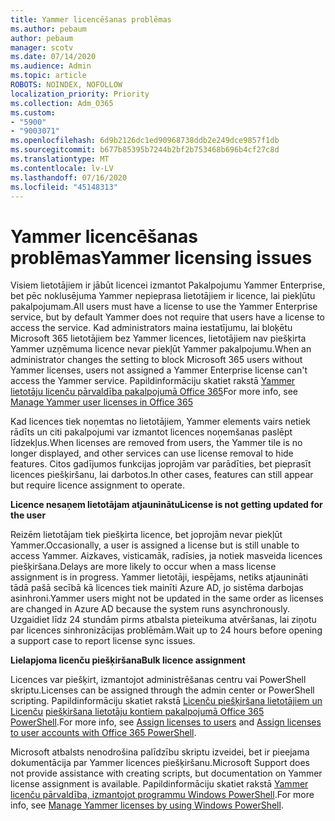```yaml
---
title: Yammer licencēšanas problēmas
ms.author: pebaum
author: pebaum
manager: scotv
ms.date: 07/14/2020
ms.audience: Admin
ms.topic: article
ROBOTS: NOINDEX, NOFOLLOW
localization_priority: Priority
ms.collection: Adm_O365
ms.custom:
- "5900"
- "9003071"
ms.openlocfilehash: 6d9b2126dc1ed90968738ddb2e249dce9857f1db
ms.sourcegitcommit: b677b85395b7244b2bf2b753468b696b4cf27c8d
ms.translationtype: MT
ms.contentlocale: lv-LV
ms.lasthandoff: 07/16/2020
ms.locfileid: "45148313"
---
```

# <a name="yammer-licensing-issues"></a><span data-ttu-id="2f87f-102">Yammer licencēšanas problēmas</span><span class="sxs-lookup"><span data-stu-id="2f87f-102">Yammer licensing issues</span></span>

<span data-ttu-id="2f87f-103">Visiem lietotājiem ir jābūt licencei izmantot Pakalpojumu Yammer Enterprise, bet pēc noklusējuma Yammer nepieprasa lietotājiem ir licence, lai piekļūtu pakalpojumam.</span><span class="sxs-lookup"><span data-stu-id="2f87f-103">All users must have a license to use the Yammer Enterprise service, but by default Yammer does not require that users have a license to access the service.</span></span> <span data-ttu-id="2f87f-104">Kad administrators maina iestatījumu, lai bloķētu Microsoft 365 lietotājiem bez Yammer licences, lietotājiem nav piešķirta Yammer uzņēmuma licence nevar piekļūt Yammer pakalpojumu.</span><span class="sxs-lookup"><span data-stu-id="2f87f-104">When an administrator changes the setting to block Microsoft 365 users without Yammer licenses, users not assigned a Yammer Enterprise license can't access the Yammer service.</span></span> <span data-ttu-id="2f87f-105">Papildinformāciju skatiet rakstā [Yammer lietotāju licenču pārvaldība pakalpojumā Office 365](https://docs.microsoft.com/yammer/manage-yammer-users/manage-yammer-licenses-in-office-365)</span><span class="sxs-lookup"><span data-stu-id="2f87f-105">For more info, see [Manage Yammer user licenses in Office 365](https://docs.microsoft.com/yammer/manage-yammer-users/manage-yammer-licenses-in-office-365)</span></span> 

<span data-ttu-id="2f87f-106">Kad licences tiek noņemtas no lietotājiem, Yammer elements vairs netiek rādīts un citi pakalpojumi var izmantot licences noņemšanas paslēpt līdzekļus.</span><span class="sxs-lookup"><span data-stu-id="2f87f-106">When licenses are removed from users, the Yammer tile is no longer displayed, and other services can use license removal to hide features.</span></span> <span data-ttu-id="2f87f-107">Citos gadījumos funkcijas joprojām var parādīties, bet pieprasīt licences piešķiršanu, lai darbotos.</span><span class="sxs-lookup"><span data-stu-id="2f87f-107">In other cases, features can still appear but require licence assignment to operate.</span></span>  

<span data-ttu-id="2f87f-108">**Licence nesaņem lietotājam atjauninātu**</span><span class="sxs-lookup"><span data-stu-id="2f87f-108">**License is not getting updated for the user**</span></span>  

<span data-ttu-id="2f87f-109">Reizēm lietotājam tiek piešķirta licence, bet joprojām nevar piekļūt Yammer.</span><span class="sxs-lookup"><span data-stu-id="2f87f-109">Occasionally, a user is assigned a license but is still unable to access Yammer.</span></span> <span data-ttu-id="2f87f-110">Aizkaves, visticamāk, radīsies, ja notiek masveida licences piešķiršana.</span><span class="sxs-lookup"><span data-stu-id="2f87f-110">Delays are more likely to occur when a mass license assignment is in progress.</span></span> <span data-ttu-id="2f87f-111">Yammer lietotāji, iespējams, netiks atjaunināti tādā pašā secībā kā licences tiek mainīti Azure AD, jo sistēma darbojas asinhroni.</span><span class="sxs-lookup"><span data-stu-id="2f87f-111">Yammer users might not be updated in the same order as licenses are changed in Azure AD because the system runs asynchronously.</span></span> <span data-ttu-id="2f87f-112">Uzgaidiet līdz 24 stundām pirms atbalsta pieteikuma atvēršanas, lai ziņotu par licences sinhronizācijas problēmām.</span><span class="sxs-lookup"><span data-stu-id="2f87f-112">Wait up to 24 hours before opening a support case to report license sync issues.</span></span>  

<span data-ttu-id="2f87f-113">**Lielapjoma licenču piešķiršana**</span><span class="sxs-lookup"><span data-stu-id="2f87f-113">**Bulk licence assignment**</span></span>  

<span data-ttu-id="2f87f-114">Licences var piešķirt, izmantojot administrēšanas centru vai PowerShell skriptu.</span><span class="sxs-lookup"><span data-stu-id="2f87f-114">Licenses can be assigned through the admin center or PowerShell scripting.</span></span> <span data-ttu-id="2f87f-115">Papildinformāciju skatiet rakstā [Licenču piešķiršana lietotājiem un Licenču](https://docs.microsoft.com/microsoft-365/admin/manage/assign-licenses-to-users) [piešķiršana lietotāju kontiem pakalpojumā Office 365 PowerShell](https://docs.microsoft.com/office365/enterprise/powershell/assign-licenses-to-user-accounts-with-office-365-powershell).</span><span class="sxs-lookup"><span data-stu-id="2f87f-115">For more info, see [Assign licenses to users](https://docs.microsoft.com/microsoft-365/admin/manage/assign-licenses-to-users) and [Assign licenses to user accounts with Office 365 PowerShell](https://docs.microsoft.com/office365/enterprise/powershell/assign-licenses-to-user-accounts-with-office-365-powershell).</span></span> 

<span data-ttu-id="2f87f-116">Microsoft atbalsts nenodrošina palīdzību skriptu izveidei, bet ir pieejama dokumentācija par Yammer licences piešķiršanu.</span><span class="sxs-lookup"><span data-stu-id="2f87f-116">Microsoft Support does not provide assistance with creating scripts, but documentation on Yammer license assignment is available.</span></span> <span data-ttu-id="2f87f-117">Papildinformāciju skatiet rakstā [Yammer licenču pārvaldība, izmantojot programmu Windows PowerShell](https://docs.microsoft.com/yammer/manage-yammer-users/manage-yammer-licenses-in-office-365#manage-yammer-licenses-by-using-windows-powershell).</span><span class="sxs-lookup"><span data-stu-id="2f87f-117">For more info, see [Manage Yammer licenses by using Windows PowerShell](https://docs.microsoft.com/yammer/manage-yammer-users/manage-yammer-licenses-in-office-365#manage-yammer-licenses-by-using-windows-powershell).</span></span>